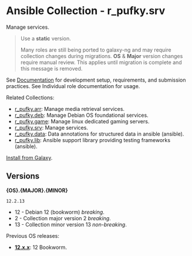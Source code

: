 # Ansible Collection - r_pufky.srv

Manage services.

> Use a **static** version.
>
> Many roles are still being ported to galaxy-ng and may require collection
> changes during migrations. **OS** & **Major** version changes require manual
> review. This applies until migration is complete and this message is removed.

See [Documentation](https://github.com/r-pufky/ansible_collection_docs) for
development setup, requirements, and submission practices. See Individual role
documentation for usage.

Related Collections:
* [r_pufky.arr](https://galaxy.ansible.com/ui/repo/published/r_pufky/arr):
  Manage media retrieval services.
* [r_pufky.deb](https://galaxy.ansible.com/ui/repo/published/r_pufky/deb):
  Manage Debian OS foundational services.
* [r_pufky.game](https://galaxy.ansible.com/ui/repo/published/r_pufky/game):
  Manage linux dedicated gaming servers.
* [r_pufky.srv](https://galaxy.ansible.com/ui/repo/published/r_pufky/srv):
  Manage services.
* [r_pufky.data](https://galaxy.ansible.com/ui/repo/published/r_pufky/data):
  Data annotations for structured data in ansible (ansible).
* [r_pufky.lib](https://galaxy.ansible.com/ui/repo/published/r_pufky/lib):
  Ansible support library providing testing frameworks (ansible).

[Install from Galaxy](https://galaxy.ansible.com/ui/repo/published/r_pufky/srv).

## Versions
**{OS}.{MAJOR}.{MINOR}**

`12.2.13`
* 12 - Debian 12 (bookworm) _breaking_.
* 2 - Collection major version 2 _breaking_.
* 13 - Collection minor version 13 _non-breaking_.

Previous OS releases:

* **[12.x.x](https://github.com/r-pufky/ansible_collection_srv/tree/12.x)**: 12 Bookworm.
